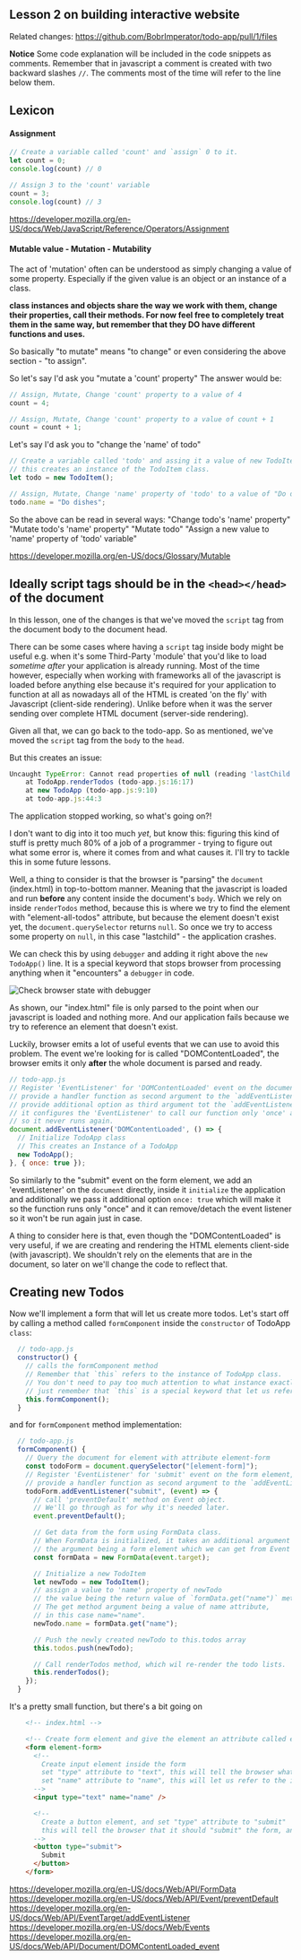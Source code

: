 ## Lesson 2 on building interactive website

Related changes: https://github.com/BobrImperator/todo-app/pull/1/files

**Notice**
Some code explanation will be included in the code snippets as comments.
Remember that in javascript a comment is created with two backward slashes `//`.
The comments most of the time will refer to the line below them.

## Lexicon

#### Assignment
```js
// Create a variable called 'count' and `assign` 0 to it.
let count = 0;
console.log(count) // 0

// Assign 3 to the 'count' variable
count = 3;
console.log(count) // 3
```

https://developer.mozilla.org/en-US/docs/Web/JavaScript/Reference/Operators/Assignment
#### Mutable value - Mutation - Mutability
The act of 'mutation' often can be understood as simply changing a value of some property.
Especially if the given value is an object or an instance of a class.

**class instances and objects share the way we work with them, change their properties, call their methods.
For now feel free to completely treat them in the same way, but remember that they DO have different functions and uses.**

So basically "to mutate" means "to change" or even considering the above section - "to assign".

So let's say I'd ask you "mutate a 'count' property"
The answer would be:
```js
// Assign, Mutate, Change 'count' property to a value of 4
count = 4;

// Assign, Mutate, Change 'count' property to a value of count + 1
count = count + 1;
```

Let's say I'd ask you to "change the 'name' of todo"
```js
// Create a variable called 'todo' and assing it a value of new TodoItem,
// this creates an instance of the TodoItem class.
let todo = new TodoItem();

// Assign, Mutate, Change 'name' property of 'todo' to a value of "Do dishes"
todo.name = "Do dishes";
```
So the above can be read in several ways:
"Change todo's 'name' property"
"Mutate todo's 'name' property"
"Mutate todo"
"Assign a new value to 'name' property of 'todo' variable"

https://developer.mozilla.org/en-US/docs/Glossary/Mutable


## Ideally script tags should be in the `<head></head>` of the document

In this lesson, one of the changes is that we've moved the `script` tag from the document body
to the document head.

There can be some cases where having a `script` tag inside body might be useful e.g. when it's some Third-Party 'module'
that you'd like to load _sometime after_ your application is already running.
Most of the time however, especially when working with frameworks all of the javascript is loaded before anything else
because it's required for your application to function at all as nowadays all of the HTML is created 'on the fly' with Javascript (client-side rendering).
Unlike before when it was the server sending over complete HTML document (server-side rendering).

Given all that, we can go back to the todo-app.
So as mentioned, we've moved the `script` tag from the `body` to the `head`.

But this creates an issue:
```js
Uncaught TypeError: Cannot read properties of null (reading 'lastChild')
    at TodoApp.renderTodos (todo-app.js:16:17)
    at new TodoApp (todo-app.js:9:10)
    at todo-app.js:44:3
```
The application stopped working, so what's going on?!

I don't want to dig into it too much *yet*, but know this: figuring this kind of stuff is pretty much 80% of a job of a programmer - trying to figure out what some error is, where it comes from and what causes it.
I'll try to tackle this in some future lessons.

Well, a thing to consider is that the browser is "parsing" the `document` (index.html) in top-to-bottom manner.
Meaning that the javascript is loaded and run **before** any content inside the document's `body`.
Which we rely on inside `renderTodos` method, because this is where we try to find the element with "element-all-todos" attribute,
but because the element doesn't exist yet, the `document.querySelector` returns `null`.
So once we try to access some property on `null`, in this case "lastchild" - the application crashes.

We can check this by using `debugger` and adding it right above the `new TodoApp()` line. 
It is a special keyword that stops browser from processing anything when it "encounters" a `debugger` in code. 


![Check browser state with debugger](./check-document-with-debugger.png)

As shown, our "index.html" file is only parsed to the point when our javascript is loaded and nothing more.
And our application fails because we try to reference an element that doesn't exist.

Luckily, browser emits a lot of useful events that we can use to avoid this problem.
The event we're looking for is called "DOMContentLoaded", the browser emits it only **after** the whole document is parsed and ready.

```js
// todo-app.js
// Register 'EventListener' for 'DOMContentLoaded' event on the document element,
// provide a handler function as second argument to the `addEventListener` method.
// provide additional option as third argument tot the `addEventListener` method
// it configures the 'EventListener' to call our function only 'once' and detach itself from the document element,
// so it never runs again.
document.addEventListener('DOMContentLoaded', () => {
  // Initialize TodoApp class
  // This creates an Instance of a TodoApp
  new TodoApp();
}, { once: true });
```

So similarly to the "submit" event on the form element, we add an 'eventListener' on the `document` directly,
inside it `initialize` the application and additionally we pass it additional option `once: true` which will make it so
the function runs only "once" and it can remove/detach the event listener so it won't be run again just in case.

A thing to consider here is that, even though the "DOMContentLoaded" is very useful,
if we are creating and rendering the HTML elements client-side (with javascript).
We shouldn't rely on the elements that are in the document, so later on we'll change the code to reflect that.

## Creating new Todos

Now we'll implement a form that will let us create more todos.
Let's start off by calling a method called `formComponent` inside the `constructor` of TodoApp `class`:

```js
  // todo-app.js
  constructor() {
    // calls the formComponent method
    // Remember that `this` refers to the instance of TodoApp class.
    // You don't need to pay too much attention to what instance exactly is,
    // just remember that `this` is a special keyword that let us refer to the class.
    this.formComponent();
  }
```

and for `formComponent` method implementation:
```js
  // todo-app.js
  formComponent() {
    // Query the document for element with attribute element-form
    const todoForm = document.querySelector("[element-form]");
    // Register 'EventListener' for 'submit' event on the form element,
    // provide a handler function as second argument to the `addEventListener` method.
    todoForm.addEventListener("submit", (event) => {
      // call 'preventDefault' method on Event object.
      // We'll go through as for why it's needed later.
      event.preventDefault();

      // Get data from the form using FormData class.
      // When FormData is initialized, it takes an additional argument to it's constructor,
      // the argument being a form element which we can get from Event object by reading 'target' property.
      const formData = new FormData(event.target);

      // Initialize a new TodoItem
      let newTodo = new TodoItem();
      // assign a value to 'name' property of newTodo
      // the value being the return value of `formData.get("name")` method.
      // The get method argument being a value of name attribute,
      // in this case name="name".
      newTodo.name = formData.get("name");

      // Push the newly created newTodo to this.todos array
      this.todos.push(newTodo);

      // Call renderTodos method, which wil re-render the todo lists.
      this.renderTodos();
    });
  }
```

It's a pretty small function, but there's a bit going on

```html
    <!-- index.html -->

    <!-- Create form element and give the element an attribute called element-form-->
    <form element-form>
      <!--
        Create input element inside the form 
        set "type" attribute to "text", this will tell the browser what kind of input it should render.
        set "name" attribute to "name", this will let us refer to the input value inside javascript i.e - formData.get("name")
      -->
      <input type="text" name="name" />

      <!--
        Create a button element, and set "type" attribute to "submit"
        this will tell the browser that it should "submit" the form, and emit a SubmitEvent when the button is clicked.
      -->
      <button type="submit">
        Submit
      </button>
    </form>
```

https://developer.mozilla.org/en-US/docs/Web/API/FormData
https://developer.mozilla.org/en-US/docs/Web/API/Event/preventDefault
https://developer.mozilla.org/en-US/docs/Web/API/EventTarget/addEventListener
https://developer.mozilla.org/en-US/docs/Web/Events
https://developer.mozilla.org/en-US/docs/Web/API/Document/DOMContentLoaded_event
